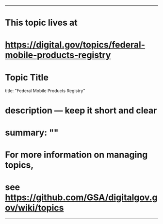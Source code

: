 
---
# This topic lives at
# https://digital.gov/topics/federal-mobile-products-registry

# Topic Title
title: "Federal Mobile Products Registry"

# description — keep it short and clear
# summary: ""


# For more information on managing topics,
# see https://github.com/GSA/digitalgov.gov/wiki/topics
---